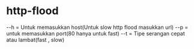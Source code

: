 # http-flood
                                    
--h = Untuk memasukkan host(Untuk slow http flood masukkan url)
--p = untuk memasukkan port(80 hanya untuk fast)
--t = Tipe serangan cepat atau lambat(fast , slow)
